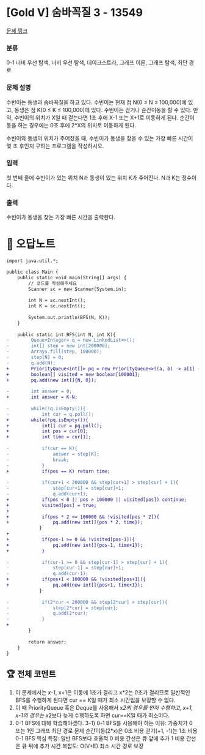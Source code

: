 # [Gold V] 숨바꼭질 3 - 13549 

[문제 링크](https://www.acmicpc.net/problem/13549) 

### 분류

0-1 너비 우선 탐색, 너비 우선 탐색, 데이크스트라, 그래프 이론, 그래프 탐색, 최단 경로

### 문제 설명

<p>수빈이는 동생과 숨바꼭질을 하고 있다. 수빈이는 현재 점 N(0 ≤ N ≤ 100,000)에 있고, 동생은 점 K(0 ≤ K ≤ 100,000)에 있다. 수빈이는 걷거나 순간이동을 할 수 있다. 만약, 수빈이의 위치가 X일 때 걷는다면 1초 후에 X-1 또는 X+1로 이동하게 된다. 순간이동을 하는 경우에는 0초 후에 2*X의 위치로 이동하게 된다.</p>

<p>수빈이와 동생의 위치가 주어졌을 때, 수빈이가 동생을 찾을 수 있는 가장 빠른 시간이 몇 초 후인지 구하는 프로그램을 작성하시오.</p>

### 입력 

 <p>첫 번째 줄에 수빈이가 있는 위치 N과 동생이 있는 위치 K가 주어진다. N과 K는 정수이다.</p>

### 출력 

 <p>수빈이가 동생을 찾는 가장 빠른 시간을 출력한다.</p>



#  🚀  오답노트 

```diff
import java.util.*;

public class Main {
    public static void main(String[] args) {
        // 코드를 작성해주세요
        Scanner sc = new Scanner(System.in);
        
        int N = sc.nextInt();
        int K = sc.nextInt();
        
        System.out.println(BFS(N, K));
    }
    
    public static int BFS(int N, int K){
-        Queue<Integer> q = new LinkedList<>();
-        int[] step = new int[200000];
-        Arrays.fill(step, 100000);
-        step[N] = 0;
-        q.add(N);
+        PriorityQueue<int[]> pq = new PriorityQueue<>((a, b) -> a[1] - b[1]);
+        boolean[] visited = new boolean[100001];
+        pq.add(new int[]{N, 0});
        
-        int answer = 0;
+        int answer = K-N;
        
-        while(!q.isEmpty()){
-            int cur = q.poll();
+        while(!pq.isEmpty()){
+            int[] cur = pq.poll();
+            int pos = cur[0];
+            int time = cur[1];
            
-            if(cur == K){
-                answer = step[K];
-                break;
-            }
+            if(pos == K) return time;
            
-            if(cur+1 < 200000 && step[cur+1] > step[cur] + 1){
-                step[cur+1] = step[cur]+1;
-                q.add(cur+1);
+            if(pos < 0 || pos > 100000 || visited[pos]) continue;
+            visited[pos] = true;
+            
+            if(pos * 2 <= 100000 && !visited[pos * 2]){
+                pq.add(new int[]{pos * 2, time});
            }
+                
+            if(pos-1 >= 0 && !visited[pos-1]){
+                pq.add(new int[]{pos-1, time+1});
+            }
            
-            if(cur-1 >= 0 && step[cur-1] > step[cur] + 1){
-                step[cur-1] = step[cur]+1;
-                q.add(cur-1);
+            if(pos+1 < 100000 && !visited[pos+1]){
+                pq.add(new int[]{pos+1, time+1});
            }
            
-            if(2*cur < 200000 && step[2*cur] > step[cur]){
-                step[2*cur] = step[cur];
-                q.add(2*cur);
-            }
+            
        }
        
        return answer;
    }
}

```


 ## 🏆 전체 코멘트 

1. 이 문제에서는 x-1, x+1은 이동에 1초가 걸리고 x*2는 0초가 걸리므로 일반적인 BFS를 수행하게 된다면 cur == K일 때가 최소 시간임을 보장할 수 없다.
2. 이 때 PriorityQueue 혹은 Deque를 사용해서  x*2의 경우를 먼저 수행하고, x+1, x-1의 경우는 x*2보다 늦게 수행하도록 하면 cur==K일 때가 최소이다. 
3. 0-1 BFS에 대해 학습해야겠다.
3-1)
0-1 BFS를 사용해야 하는 이유:
                가중치가 0 또는 1인 그래프 최단 경로 문제
                순간이동(2*x)은 0초 비용
                걷기(+1, -1)는 1초 비용
0-1 BFS 핵심 특징:
                일반 BFS보다 효율적
                0 비용 간선은 큐 앞에 추가
                1 비용 간선은 큐 뒤에 추가
                시간 복잡도: O(V+E)
                최소 시간 경로 보장